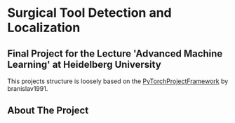 # Surgical Tool Detection and Localization
## Final Project for the Lecture 'Advanced Machine Learning' at Heidelberg University

This projects structure is loosely based on the [PyTorchProjectFramework](https://github.com/branislav1991/PyTorchProjectFramework) by branislav1991.

<!-- ABOUT THE PROJECT -->
## About The Project
